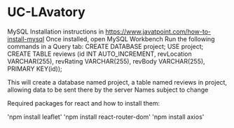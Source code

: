 # UC-LAvatory

MySQL Installation instructions in https://www.javatpoint.com/how-to-install-mysql
Once installed, open MySQL Workbench
Run the following commands in a Query tab:
CREATE DATABASE project;
USE project;
CREATE TABLE reviews (id INT AUTO_INCREMENT, revLocation VARCHAR(255), revRating VARCHAR(255), revBody VARCHAR(255), PRIMARY KEY(id));

This will create a database named project, a table named reviews in project, allowing data to be sent there by the server
Names subject to change

Required packages for react and how to install them:

'npm install leaflet'
'npm install react-router-dom'
'npm install axios'